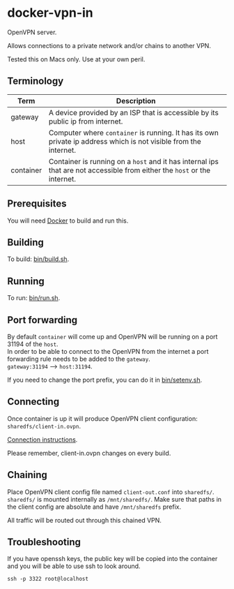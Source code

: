 # docker-vpn-in

OpenVPN server.

Allows connections to a private network and/or chains to another VPN.  

Tested this on Macs only. Use at your own peril.

## Terminology

|Term|Description|
|----|----|
|gateway| A device provided by an ISP that is accessible by its public ip from internet.|
|host| Computer where `container` is running. It has its own private ip address which is not visible from the internet.|
|container| Container is running on a `host` and it has internal ips that are not accessible from either the `host` or the internet. |

## Prerequisites
You will need [Docker](https://www.docker.com) to build and run this.  

## Building
To build: [bin/build.sh](bin/build.sh).

## Running

To run: [bin/run.sh](bin/run.sh).

## Port forwarding
By default `container` will come up and OpenVPN will be running on a port 31194 of the `host`.  
In order to be able to connect to the OpenVPN from the internet a port forwarding rule needs to be added to the `gateway`.  
`gateway:31194` --> `host:31194`.

If you need to change the port prefix, you can do it in [bin/setenv.sh](bin/setenv.sh).


## Connecting

Once container is up it will produce OpenVPN client configuration: `sharedfs/client-in.ovpn`.  

[Connection instructions](https://openvpn.net/vpn-server-resources/#documentation-subtab-connecting).

Please remember, client-in.ovpn changes on every build. 

## Chaining

Place OpenVPN client config file named `client-out.conf`  into `sharedfs/`.  
`sharedfs/` is mounted internally as `/mnt/sharedfs/`. 
Make sure that paths in the client config are absolute and have `/mnt/sharedfs` prefix.

All traffic will be routed out through this chained VPN. 

## Troubleshooting

If you have openssh keys, the public key will be copied into the container and you will be able to use ssh to look around.
```
ssh -p 3322 root@localhost
```
